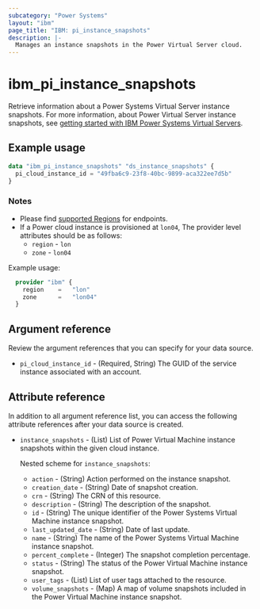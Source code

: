 ```yaml
---
subcategory: "Power Systems"
layout: "ibm"
page_title: "IBM: pi_instance_snapshots"
description: |-
  Manages an instance snapshots in the Power Virtual Server cloud.
---
```


# ibm_pi_instance_snapshots

Retrieve information about a Power Systems Virtual Server instance snapshots. For more information, about Power Virtual Server instance snapshots, see [getting started with IBM Power Systems Virtual Servers](https://cloud.ibm.com/docs/power-iaas?topic=power-iaas-getting-started).

## Example usage

```terraform
data "ibm_pi_instance_snapshots" "ds_instance_snapshots" {
  pi_cloud_instance_id = "49fba6c9-23f8-40bc-9899-aca322ee7d5b"
}
```

### Notes

- Please find [supported Regions](https://cloud.ibm.com/apidocs/power-cloud#endpoint) for endpoints.
- If a Power cloud instance is provisioned at `lon04`, The provider level attributes should be as follows:
  - `region` - `lon`
  - `zone` - `lon04`

Example usage:

  ```terraform
    provider "ibm" {
      region    =   "lon"
      zone      =   "lon04"
    }
  ```

## Argument reference

Review the argument references that you can specify for your data source.

- `pi_cloud_instance_id` - (Required, String) The GUID of the service instance associated with an account.

## Attribute reference

In addition to all argument reference list, you can access the following attribute references after your data source is created.

- `instance_snapshots` - (List) List of Power Virtual Machine instance snapshots within the given cloud instance.
  
  Nested scheme for `instance_snapshots`:
  - `action` - (String) Action performed on the instance snapshot.
  - `creation_date` - (String) Date of snapshot creation.
  - `crn` - (String) The CRN of this resource.
  - `description` - (String) The description of the snapshot.
  - `id` - (String) The unique identifier of the Power Systems Virtual Machine instance snapshot.
  - `last_updated_date` - (String) Date of last update.
  - `name` - (String) The name of the Power Systems Virtual Machine instance snapshot.
  - `percent_complete` - (Integer) The snapshot completion percentage.
  - `status` - (String) The status of the Power Virtual Machine instance snapshot.
  - `user_tags` - (List) List of user tags attached to the resource.
  - `volume_snapshots` - (Map) A map of volume snapshots included in the Power Virtual Machine instance snapshot.
